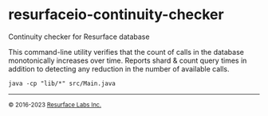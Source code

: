 # resurfaceio-continuity-checker
Continuity checker for Resurface database

This command-line utility verifies that the count of calls in the database monotonically increases over time.
Reports shard & count query times in addition to detecting any reduction in the number of available calls.

```
java -cp "lib/*" src/Main.java
```

---
<small>&copy; 2016-2023 <a href="https://resurface.io">Resurface Labs Inc.</a></small>
